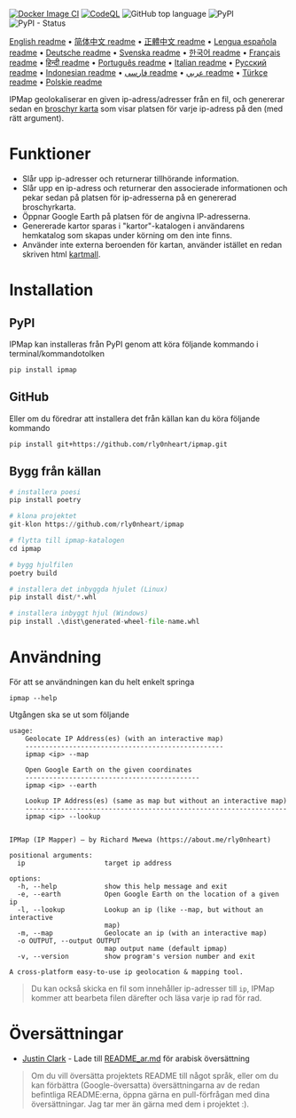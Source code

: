 [![Docker Image CI](https://github.com/rly0nheart/ipmap/actions/workflows/docker-image.yml/badge.svg)](https://github.com/rly0nheart/ipmap/actions/workflows/docker-image.yml)
[![CodeQL](https://github.com/rly0nheart/ipmap/actions/workflows/codeql.yml/badge.svg)](https://github.com/rly0nheart/ipmap/actions/workflows/codeql.yml)
![GitHub top language](https://img.shields.io/github/languages/top/rly0nheart/ipmap?logo=github)
![PyPI](https://img.shields.io/pypi/v/ipmap?label=Latest%20Release&logo=pypi)
![PyPI - Status](https://img.shields.io/pypi/status/ipmap?label=Status&logo=pypi)

[English readme](https://github.com/rly0nheart/ipmap/blob/master/README.md) •
[简体中文 readme](https://github.com/rly0nheart/ipmap/blob/master/README_zh-CN.md) •
[正體中文 readme](https://github.com/rly0nheart/ipmap/blob/master/README_zh-TW.md) •
[Lengua española readme](https://github.com/rly0nheart/ipmap/blob/master/README_es.md) •
[Deutsche readme](https://github.com/rly0nheart/ipmap/blob/master/README_de.md) •
[Svenska readme](https://github.com/rly0nheart/ipmap/blob/master/README_sv.md) •
[한국어 readme](https://github.com/rly0nheart/ipmap/blob/master/README_kr.md) •
[Français readme](https://github.com/rly0nheart/ipmap/blob/master/README_fr.md) •
[हिन्दी readme](https://github.com/rly0nheart/ipmap/blob/master/README_hi.md) •
[Português readme](https://github.com/rly0nheart/ipmap/blob/master/README_pt.md) •
[Italian readme](https://github.com/rly0nheart/ipmap/blob/master/README_it.md) •
[Русский readme](https://github.com/rly0nheart/ipmap/blob/master/README_ru.md) •
[Indonesian readme](https://github.com/rly0nheart/ipmap/blob/master/README_id.md) •
[فارسی readme](https://github.com/rly0nheart/ipmap/blob/master/README_fa.md) •
[عربي readme](https://github.com/rly0nheart/ipmap/blob/master/README_ar.md) •
[Türkçe readme](https://github.com/rly0nheart/ipmap/blob/master/README_tr.md) •
[Polskie readme](https://github.com/rly0nheart/ipmap/blob/master/README_pl.md)

IPMap geolokaliserar en given ip-adress/adresser från en fil, och genererar sedan en [broschyr karta](https://github.com/leaflet/leaflet) som visar platsen för varje ip-adress på den (med rätt argument).

# Funktioner
* Slår upp ip-adresser och returnerar tillhörande information.
* Slår upp en ip-adress och returnerar den associerade informationen och pekar sedan på platsen för ip-adresserna på en genererad broschyrkarta.
* Öppnar Google Earth på platsen för de angivna IP-adresserna.
* Genererade kartor sparas i "kartor"-katalogen i användarens hemkatalog som skapas under körning om den inte finns.
* Använder inte externa beroenden för kartan, använder istället en redan skriven html [kartmall](ipmap/data/templates/map.html).

# Installation
## PyPI
IPMap kan installeras från PyPI genom att köra följande kommando i terminal/kommandotolken
```
pip install ipmap
```
## GitHub
Eller om du föredrar att installera det från källan kan du köra följande kommando
```
pip install git+https://github.com/rly0nheart/ipmap.git
```
## Bygg från källan
``` Python
# installera poesi
pip install poetry

# klona projektet
git-klon https://github.com/rly0nheart/ipmap

# flytta till ipmap-katalogen
cd ipmap

# bygg hjulfilen
poetry build

# installera det inbyggda hjulet (Linux)
pip install dist/*.whl

# installera inbyggt hjul (Windows)
pip install .\dist\generated-wheel-file-name.whl
```

# Användning
För att se användningen kan du helt enkelt springa
```
ipmap --help
```
Utgången ska se ut som följande
```
usage: 
    Geolocate IP Address(es) (with an interactive map)
    --------------------------------------------------
    ipmap <ip> --map

    Open Google Earth on the given coordinates
    --------------------------------------------
    ipmap <ip> --earth

    Lookup IP Address(es) (same as map but without an interactive map)
    ------------------------------------------------------------------
    ipmap <ip> --lookup
    

IPMap (IP Mapper) — by Richard Mwewa (https://about.me/rly0nheart)

positional arguments:
  ip                    target ip address

options:
  -h, --help            show this help message and exit
  -e, --earth           Open Google Earth on the location of a given ip
  -l, --lookup          Lookup an ip (like --map, but without an interactive
                        map)
  -m, --map             Geolocate an ip (with an interactive map)
  -o OUTPUT, --output OUTPUT
                        map output name (default ipmap)
  -v, --version         show program's version number and exit

A cross-platform easy-to-use ip geolocation & mapping tool.
```
> Du kan också skicka en fil som innehåller ip-adresser till `ip`, IPMap kommer att bearbeta filen därefter och läsa varje ip rad för rad.
# Översättningar
* [Justin Clark](https://github.com/jclark1913) - Lade till [README_ar.md](https://github.com/rly0nheart/ipmap/blob/master/README_ar,md) för arabisk översättning
> Om du vill översätta projektets README till något språk, eller om du kan förbättra (Google-översatta) översättningarna av de redan befintliga README:erna, öppna gärna en pull-förfrågan med dina översättningar. Jag tar mer än gärna med dem i projektet :).
